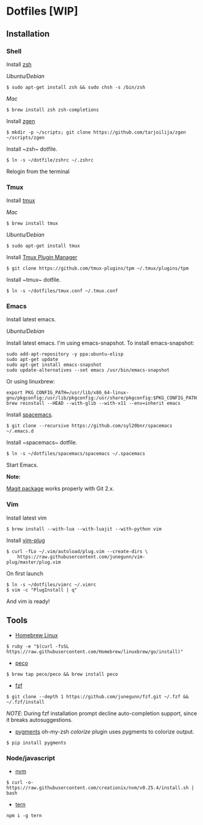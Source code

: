 # Dotfiles [WIP]

## Installation

### Shell

Install [zsh](http://www.zsh.org/)

*Ubuntu/Debian*

```
$ sudo apt-get install zsh && sudo chsh -s /bin/zsh
```

*Mac*

```
$ brew install zsh zsh-completions
```
    
Install [zgen](https://github.com/tarjoilija/zgen)

```
$ mkdir -p ~/scripts; git clone https://github.com/tarjoilija/zgen ~/scripts/zgen
```

Install ~zsh~ dotfile.

```
$ ln -s ~/dotfile/zshrc ~/.zshrc
```

Relogin from the terminal

### Tmux

Install [tmux](https://tmux.github.io/)

*Mac*

```
$ brew install tmux
```

*Ubuntu/Debian*

```
$ sudo apt-get install tmux
```


Install [Tmux Plugin Manager](https://github.com/tmux-plugins/tpm)

```
$ git clone https://github.com/tmux-plugins/tpm ~/.tmux/plugins/tpm
```

Install ~tmux~ dotfile.

```
$ ln -s ~/dotfiles/tmux.conf ~/.tmux.conf
```

### Emacs

Install latest emacs.

*Ubuntu/Debian*

Install latest emacs. I'm using emacs-snapshot. To install emacs-snapshot:

```
sudo add-apt-repository -y ppa:ubuntu-elisp
sudo apt-get update
sudo apt-get install emacs-snapshot
sudo update-alternatives --set emacs /usr/bin/emacs-snapshot
```

Or using linuxbrew:

```
export PKG_CONFIG_PATH=/usr/lib/x86_64-linux-gnu/pkgconfig:/usr/lib/pkgconfig:/usr/share/pkgconfig:$PKG_CONFIG_PATH
brew reinstall --HEAD --with-glib --with-x11 --env=inherit emacs
```

Install [spacemacs](https://github.com/syl20bnr/spacemacs).

```
$ git clone --recursive https://github.com/syl20bnr/spacemacs ~/.emacs.d
```

Install ~spacemacs~ dotfile.

```
$ ln -s ~/dotfiles/spacemacs/spacemacs ~/.spacemacs
```

Start Emacs.

**Note:**

[Magit package](https://github.com/magit/magit) works properly with Git 2.x.

### Vim

Install latest vim

```
$ brew install --with-lua --with-luajit --with-python vim
```

Install [vim-plug](https://github.com/junegunn/vim-plug)

```
$ curl -fLo ~/.vim/autoload/plug.vim --create-dirs \
    https://raw.githubusercontent.com/junegunn/vim-plug/master/plug.vim
```

On first launch

```
$ ln -s ~/dotfiles/vimrc ~/.vimrc
$ vim -c "PlugInstall | q"
```

And vim is ready!

## Tools

* [Homebrew Linux](https://github.com/Homebrew/linuxbrew)

```
$ ruby -e "$(curl -fsSL https://raw.githubusercontent.com/Homebrew/linuxbrew/go/install)"
```

* [peco](https://github.com/peco/peco)

```
$ brew tap peco/peco && brew install peco
```

* [fzf](https://github.com/junegunn/fzf)

```
$ git clone --depth 1 https://github.com/junegunn/fzf.git ~/.fzf && ~/.fzf/install
```
*NOTE*: During fzf installation prompt decline auto-completion support, since it breaks
autosuggestions.

* [pygments](http://pygments.org/)
oh-my-zsh *colorize* plugin uses pygments to colorize output.

```
$ pip install pygments
```

### Node/javascript

* [nvm](https://github.com/creationix/nvm)

```
$ curl -o- https://raw.githubusercontent.com/creationix/nvm/v0.25.4/install.sh | bash
```

* [tern](http://ternjs.net/)

```
npm i -g tern
```
